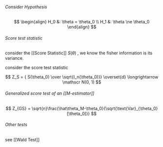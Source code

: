 ###### Consider Hypothesis 
$$
\begin{align}
H_0 &: \theta = \theta_0 \\
H_1 &: \theta \ne \theta_0 
\end{align}
$$


###### Score test statistic
consider the [[Score Statistic]] $S(\theta)$ , we know the fisher information is its variance.

consider the score test statistic

$$
Z_S = { S(\theta_0) \over \sqrt{I_n(\theta_0)}}
\overset{d} \longrightarrow \mathscr N(0, 1)
$$

###### Generalized score test of an [[M-estimator]]
$$
Z_{GS} = \sqrt{n}\frac{\hat\theta_M-\theta_0}{\sqrt{\text{Var}_{\theta_0}[\theta_0]}}
$$


###### Other tests

see [[Wald Test]]


